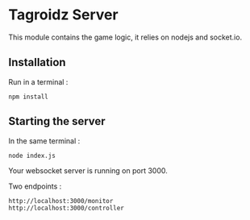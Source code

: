 Tagroidz Server
===============

This module contains the game logic, it relies on nodejs and socket.io.

## Installation

Run in a terminal :

	npm install

## Starting the server

In the same terminal :

	node index.js

Your websocket server is running on port 3000. 

Two endpoints :

	http://localhost:3000/monitor
	http://localhost:3000/controller
